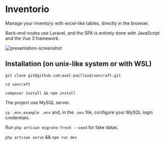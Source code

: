 # Inventorio

Manage your inventory with excel-like tables, directly in the browser.

Back-end routes use Laravel, and the SPA is entirely done with JavaScript and the Vue 3 framework.

![presentation-screenshot](https://github.com/axel-paillaud/vancraft/assets/85078268/cae0c9c4-6635-4131-ade3-adf57c230859)

## Installation (on unix-like system or with WSL)

`git clone git@github.com:axel-paillaud/vancraft.git`

`cd vancraft`

`composer install && npm install`

The project use MySQL server.

`cp .env.example .env` and, in the `.env` file, configure your MySQL login credentials.

Run `php artisan migrate:fresh --seed` for fake datas.

`php artisan serve` && `npm run dev`
